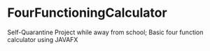 # FourFunctioningCalculator

Self-Quarantine Project while away from school;
Basic four function calculator using JAVAFX


